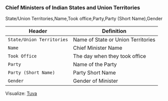 ### Chief Ministers of Indian States and Union Territories

State/Union Territories,Name,Took office,Party,Party (Short Name),Gender

Header | Definition
---|---------
`State/Union Territories` | Name of State or Union Territories
`Name` | Chief Minister Name
`Took Office` | The day when they took office
`Party` | Name of the Party
`Party (Short Name)` | Party Short Name
`Gender` | Gender of Minister

Visualize: [Tuva](https://tuvalabs.com/jpatel3/datasets/2dc8d733460e4a9680d3f6b368425692/)

